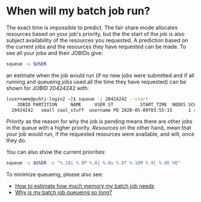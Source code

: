 # When will my batch job run?

The exact time is impossible to predict. The fair share mode allocates resources
based on your job's priority, but the the start of the job is also subject availability 
of the resources you requested. A prediction based on the current jobs and the resources
they have requested can be made. To see all your jobs and their JOBIDs give:

```bash
squeue -u $USER
```

an estimate when the job would run (if no new jobs were submitted and if all 
running and queueing jobs used all the time they have requested) can be shown 
for JOBID 20424242 with:

```bash
[username@puhti-login2 ~]$ squeue -j 20424242 --start
    JOBID PARTITION     NAME     USER ST          START_TIME  NODES SCHEDNODES    NODELIST(REASON)
  20424242   small cool_stuff  username PD 2020-05-09T03:55:15      1 r06c64       (Priority)
```

*Priority* as the reason for why the job is pending means there are other jobs
in the queue with a higher priority. *Resources* on the other hand, mean that
your job would run, if the requested resources were available, and will,
once they do.

You can also show the current priorities:

```bash
squeue -u $USER -o "%.18i %.9P %.8j %.8u %.8T %.10M %.9l %.6D %Q"
```

To minimize queueing, please also see:

* [How to estimate how much memory my batch job needs](how-much-memory-my-job-needs.md)
* [Why is my batch job queueing so long?](why-is-my-job-queueing-so-long.md)



